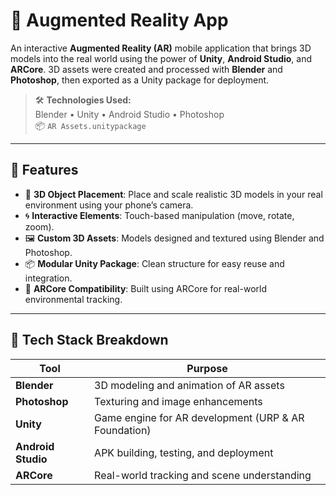 # 📱 Augmented Reality App

An interactive **Augmented Reality (AR)** mobile application that brings 3D models into the real world using the power of **Unity**, **Android Studio**, and **ARCore**. 3D assets were created and processed with **Blender** and **Photoshop**, then exported as a Unity package for deployment.

> 🛠️ **Technologies Used:**  
> Blender • Unity • Android Studio • Photoshop  
> 📦 `AR Assets.unitypackage`

---

## 🚀 Features

- 🧊 **3D Object Placement**: Place and scale realistic 3D models in your real environment using your phone’s camera.
- 🌀 **Interactive Elements**: Touch-based manipulation (move, rotate, zoom).
- 🖼️ **Custom 3D Assets**: Models designed and textured using Blender and Photoshop.
- 📦 **Modular Unity Package**: Clean structure for easy reuse and integration.
- 🤳 **ARCore Compatibility**: Built using ARCore for real-world environmental tracking.

---

## 🧱 Tech Stack Breakdown

| Tool            | Purpose                                              |
|-----------------|------------------------------------------------------|
| **Blender**     | 3D modeling and animation of AR assets               |
| **Photoshop**   | Texturing and image enhancements                     |
| **Unity**       | Game engine for AR development (URP & AR Foundation) |
| **Android Studio** | APK building, testing, and deployment               |
| **ARCore**      | Real-world tracking and scene understanding          |
